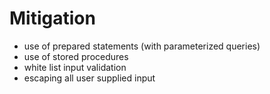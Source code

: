 # Mitigation

* use of prepared statements (with parameterized queries)
* use of stored procedures
* white list input validation
* escaping all user supplied input
